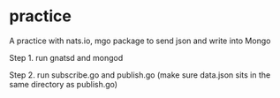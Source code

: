 # practice
A practice with nats.io, mgo package to send json and write into Mongo

Step 1. run gnatsd and mongod

Step 2. run subscribe.go and publish.go (make sure data.json sits in the same directory as publish.go)
